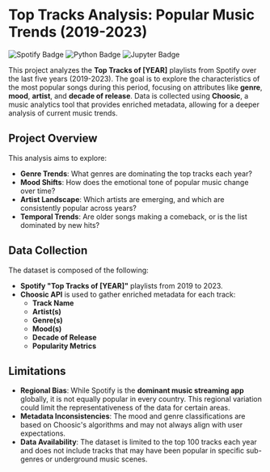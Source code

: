 # Top Tracks Analysis: Popular Music Trends (2019-2023)
![Spotify Badge](https://img.shields.io/badge/made_with-spotify-%231DB954?logo=spotify&logoColor=white) ![Python Badge](https://img.shields.io/badge/made_with-python-%233776AB?logo=python&logoColor=white) ![Jupyter Badge](https://img.shields.io/badge/made_with-jupyter-%23F37626?logo=jupyter&logoColor=white)



This project analyzes the **Top Tracks of [YEAR]** playlists from Spotify over the last five years (2019-2023). The goal is to explore the characteristics of the most popular songs during this period, focusing on attributes like **genre**, **mood**, **artist**, and **decade of release**. Data is collected using **Choosic**, a music analytics tool that provides enriched metadata, allowing for a deeper analysis of current music trends.

##  **Project Overview**

This analysis aims to explore:
- **Genre Trends**: What genres are dominating the top tracks each year?
- **Mood Shifts**: How does the emotional tone of popular music change over time?
- **Artist Landscape**: Which artists are emerging, and which are consistently popular across years?
- **Temporal Trends**: Are older songs making a comeback, or is the list dominated by new hits?

## **Data Collection**

The dataset is composed of the following:
- **Spotify "Top Tracks of [YEAR]"** playlists from 2019 to 2023.
- **Choosic API** is used to gather enriched metadata for each track:
  - **Track Name**
  - **Artist(s)**
  - **Genre(s)**
  - **Mood(s)**
  - **Decade of Release**
  - **Popularity Metrics**

## **Limitations**

- **Regional Bias**: While Spotify is the **dominant music streaming app** globally, it is not equally popular in every country. This regional variation could limit the representativeness of the data for certain areas.
- **Metadata Inconsistencies**: The mood and genre classifications are based on Choosic's algorithms and may not always align with user expectations.
- **Data Availability**: The dataset is limited to the top 100 tracks each year and does not include tracks that may have been popular in specific sub-genres or underground music scenes.
